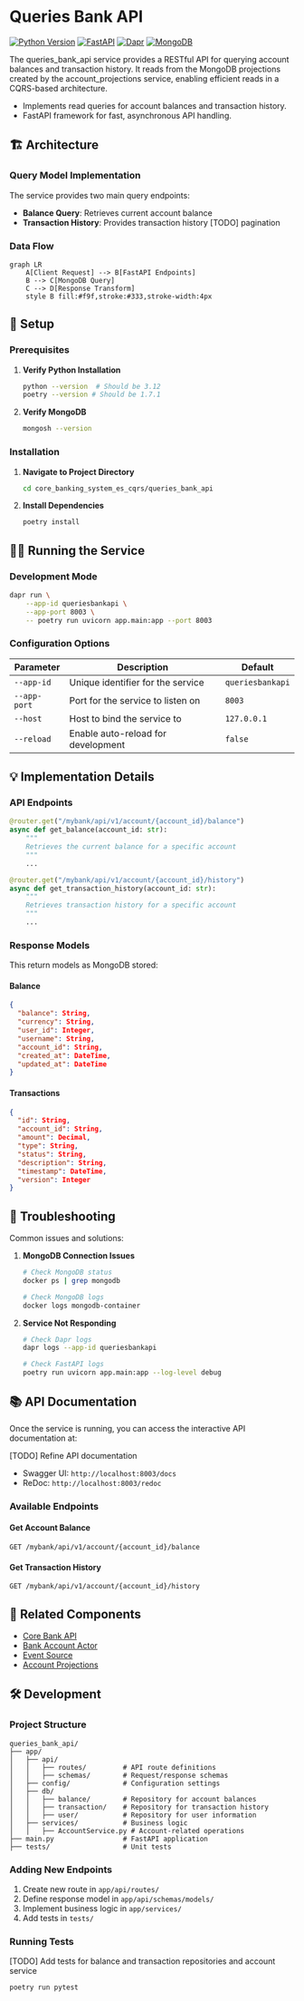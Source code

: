 # Queries Bank API

[![Python Version](https://img.shields.io/badge/Python-3.12-blue.svg)](https://www.python.org/)
[![FastAPI](https://img.shields.io/badge/FastAPI-0.112-009688.svg)](https://fastapi.tiangolo.com)
[![Dapr](https://img.shields.io/badge/Dapr-1.14.4-blue.svg)](https://dapr.io/)
[![MongoDB](https://img.shields.io/badge/MongoDB-7.0-green.svg)](https://www.mongodb.com/)

The queries_bank_api service provides a RESTful API for querying account balances and transaction history. It reads from the MongoDB projections created by the account_projections service, enabling efficient reads in a CQRS-based architecture.

- Implements read queries for account balances and transaction history.
- FastAPI framework for fast, asynchronous API handling.

## 🏗️ Architecture

### Query Model Implementation

The service provides two main query endpoints:
- **Balance Query**: Retrieves current account balance
- **Transaction History**: Provides transaction history [TODO] pagination

### Data Flow

```mermaid
graph LR
    A[Client Request] --> B[FastAPI Endpoints]
    B --> C[MongoDB Query]
    C --> D[Response Transform]
    style B fill:#f9f,stroke:#333,stroke-width:4px
```

## 🚀 Setup

### Prerequisites

1. **Verify Python Installation**
   ```bash
   python --version  # Should be 3.12
   poetry --version # Should be 1.7.1
   ```

2. **Verify MongoDB**
   ```bash
   mongosh --version
   ```

### Installation

1. **Navigate to Project Directory**
   ```bash
   cd core_banking_system_es_cqrs/queries_bank_api
   ```

2. **Install Dependencies**
   ```bash
   poetry install
   ```

## 🏃‍♂️ Running the Service

### Development Mode

```bash
dapr run \
    --app-id queriesbankapi \
    --app-port 8003 \
    -- poetry run uvicorn app.main:app --port 8003
```

### Configuration Options

| Parameter | Description | Default |
|-----------|-------------|---------|
| `--app-id` | Unique identifier for the service | `queriesbankapi` |
| `--app-port` | Port for the service to listen on | `8003` |
| `--host` | Host to bind the service to | `127.0.0.1` |
| `--reload` | Enable auto-reload for development | `false` |

## 💡 Implementation Details

### API Endpoints

```python
@router.get("/mybank/api/v1/account/{account_id}/balance")
async def get_balance(account_id: str):
    """
    Retrieves the current balance for a specific account
    """
    ...

@router.get("/mybank/api/v1/account/{account_id}/history")
async def get_transaction_history(account_id: str):
    """
    Retrieves transaction history for a specific account
    """
    ...
```

### Response Models

This return models as MongoDB stored:

#### Balance
```json
{
  "balance": String,
  "currency": String,
  "user_id": Integer,
  "username": String,
  "account_id": String,
  "created_at": DateTime,
  "updated_at": DateTime
}
```

#### Transactions
```json
{
  "id": String,
  "account_id": String,
  "amount": Decimal,
  "type": String,
  "status": String,
  "description": String,
  "timestamp": DateTime,
  "version": Integer
}
```

## 🐛 Troubleshooting

Common issues and solutions:

1. **MongoDB Connection Issues**
   ```bash
   # Check MongoDB status
   docker ps | grep mongodb
   
   # Check MongoDB logs
   docker logs mongodb-container
   ```

2. **Service Not Responding**
   ```bash
   # Check Dapr logs
   dapr logs --app-id queriesbankapi
   
   # Check FastAPI logs
   poetry run uvicorn app.main:app --log-level debug
   ```

## 📚 API Documentation

Once the service is running, you can access the interactive API documentation at:

[TODO] Refine API documentation

- Swagger UI: `http://localhost:8003/docs`
- ReDoc: `http://localhost:8003/redoc`

### Available Endpoints

#### Get Account Balance
```http
GET /mybank/api/v1/account/{account_id}/balance
```

#### Get Transaction History
```http
GET /mybank/api/v1/account/{account_id}/history
```

## 🔗 Related Components

- [Core Bank API](../core_bank_api/README.md)
- [Bank Account Actor](../aggregates/README.md)
- [Event Source](../es/README.md)
- [Account Projections](../projections/account/README.md)

## 🛠️ Development

### Project Structure

```
queries_bank_api/
├── app/
│   ├── api/
│   │   ├── routes/         # API route definitions
│   │   ├── schemas/        # Request/response schemas
│   ├── config/             # Configuration settings
│   ├── db/                
│   │   ├── balance/        # Repository for account balances
│   │   ├── transaction/    # Repository for transaction history
│   │   ├── user/           # Repository for user information
│   ├── services/           # Business logic
│   │   ├── AccountService.py # Account-related operations
├── main.py                 # FastAPI application
├── tests/                  # Unit tests
```

### Adding New Endpoints

1. Create new route in `app/api/routes/`
2. Define response model in `app/api/schemas/models/`
3. Implement business logic in `app/services/`
4. Add tests in `tests/`

### Running Tests

[TODO] Add tests for balance and transaction repositories and account service

```bash
poetry run pytest
```
